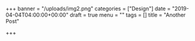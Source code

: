 +++
banner = "/uploads/img2.png"
categories = ["Design"]
date = "2019-04-04T04:00:00+00:00"
draft = true
menu = ""
tags = []
title = "Another Post"

+++
